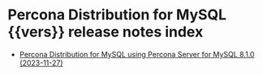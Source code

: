 # Percona Distribution for MySQL {{vers}} release notes index

* [Percona Distribution for MySQL using Percona Server for MySQL 8.1.0 (2023-11-27)](release-notes-ps-8.1.md)

